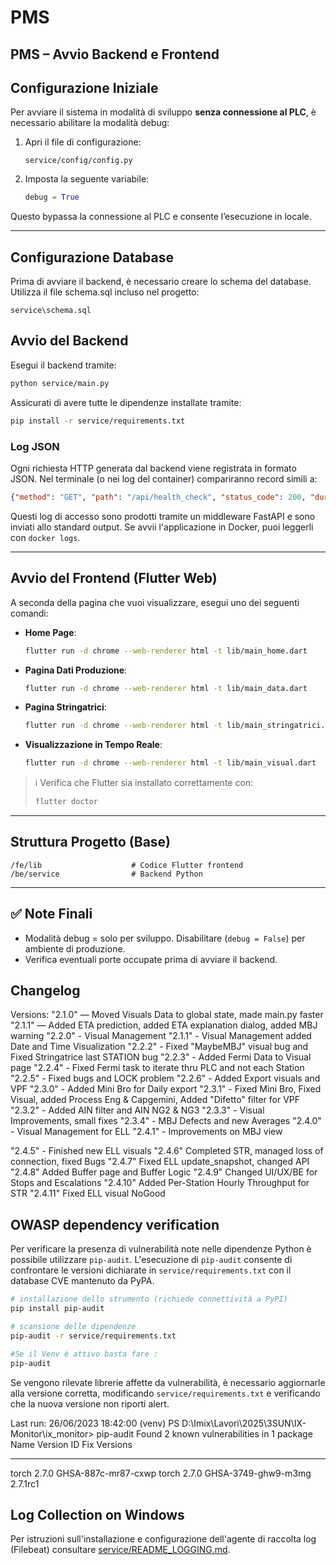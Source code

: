 # PMS

## PMS – Avvio Backend e Frontend

## Configurazione Iniziale

Per avviare il sistema in modalità di sviluppo **senza connessione al PLC**, è necessario abilitare la modalità debug:

1. Apri il file di configurazione:

   ```
   service/config/config.py
   ```

2. Imposta la seguente variabile:

   ```python
   debug = True
   ```

Questo bypassa la connessione al PLC e consente l’esecuzione in locale.

---

## Configurazione Database

Prima di avviare il backend, è necessario creare lo schema del database. Utilizza il file schema.sql incluso nel progetto:

```
service\schema.sql
```


## Avvio del Backend

Esegui il backend tramite:

```bash
python service/main.py
```

Assicurati di avere tutte le dipendenze installate tramite:

```bash
pip install -r service/requirements.txt
```

### Log JSON

Ogni richiesta HTTP generata dal backend viene registrata in formato JSON.
Nel terminale (o nei log del container) compariranno record simili a:

```json
{"method": "GET", "path": "/api/health_check", "status_code": 200, "duration_ms": 3.5}
```

Questi log di accesso sono prodotti tramite un middleware FastAPI e
sono inviati allo standard output. Se avvii l'applicazione in Docker,
puoi leggerli con `docker logs`.

---

## Avvio del Frontend (Flutter Web)

A seconda della pagina che vuoi visualizzare, esegui uno dei seguenti comandi:

* **Home Page**:

  ```bash
  flutter run -d chrome --web-renderer html -t lib/main_home.dart
  ```

* **Pagina Dati Produzione**:

  ```bash
  flutter run -d chrome --web-renderer html -t lib/main_data.dart
  ```

* **Pagina Stringatrici**:

  ```bash
  flutter run -d chrome --web-renderer html -t lib/main_stringatrici.dart
  ```

* **Visualizzazione in Tempo Reale**:

  ```bash
  flutter run -d chrome --web-renderer html -t lib/main_visual.dart
  ```

> ℹ️ Verifica che Flutter sia installato correttamente con:
>
> ```bash
> flutter doctor
> ```

---

## Struttura Progetto (Base)

```
/fe/lib                    # Codice Flutter frontend
/be/service                # Backend Python
```

---

## ✅ Note Finali

* Modalità debug = solo per sviluppo. Disabilitare (`debug = False`) per ambiente di produzione.
* Verifica eventuali porte occupate prima di avviare il backend.

## Changelog
Versions:
"2.1.0" — Moved Visuals Data to global state, made main.py faster
"2.1.1" — Added ETA prediction, added ETA explanation dialog, added MBJ warning
"2.2.0" - Visual Management
"2.1.1" - Visual Management added Date and Time Visualization
"2.2.2" - Fixed "MaybeMBJ" visual bug and Fixed Stringatrice last STATION bug
"2.2.3" - Added Fermi Data to Visual page
"2.2.4" - Fixed Fermi task to iterate thru PLC and not each Station
"2.2.5" - Fixed bugs and LOCK problem
"2.2.6" - Added Export visuals and VPF
"2.3.0" - Added Mini Bro for Daily export
"2.3.1" - Fixed Mini Bro, Fixed Visual, added Process Eng & Capgemini, Added "Difetto" filter for VPF
"2.3.2" - Added AIN filter and AIN NG2 & NG3
"2.3.3" - Visual Improvements, small fixes
"2.3.4" - MBJ Defects and new Averages
"2.4.0" - Visual Management for ELL
"2.4.1" - Improvements on MBJ view

"2.4.5" - Finished new ELL visuals
"2.4.6" Completed STR, managed loss of connection, fixed Bugs
"2.4.7" Fixed ELL update_snapshot, changed API
"2.4.8" Added Buffer page and Buffer Logic
"2.4.9" Changed UI/UX/BE for Stops and Escalations
"2.4.10" Added Per-Station Hourly Throughput for STR
"2.4.11" Fixed ELL visual NoGood

## OWASP dependency verification

Per verificare la presenza di vulnerabilità note nelle dipendenze Python è
possibile utilizzare `pip-audit`. L'esecuzione di `pip-audit` consente di
confrontare le versioni dichiarate in `service/requirements.txt` con il
database CVE mantenuto da PyPA.

```bash
# installazione dello strumento (richiede connettività a PyPI)
pip install pip-audit

# scansione delle dipendenze
pip-audit -r service/requirements.txt

#Se il Venv è attivo basta fare : 
pip-audit
```

Se vengono rilevate librerie affette da vulnerabilità, è necessario aggiornarle
alla versione corretta, modificando `service/requirements.txt` e verificando che
la nuova versione non riporti alert.

Last run: 26/06/2023 18:42:00
(venv) PS D:\Imix\Lavori\2025\3SUN\IX-Monitor\ix_monitor> pip-audit
Found 2 known vulnerabilities in 1 package
Name  Version ID                  Fix Versions
----- ------- ------------------- ------------
torch 2.7.0   GHSA-887c-mr87-cxwp
torch 2.7.0   GHSA-3749-ghw9-m3mg 2.7.1rc1

## Log Collection on Windows

Per istruzioni sull'installazione e configurazione dell'agente di raccolta log (Filebeat) consultare [service/README_LOGGING.md](service/README_LOGGING.md).

